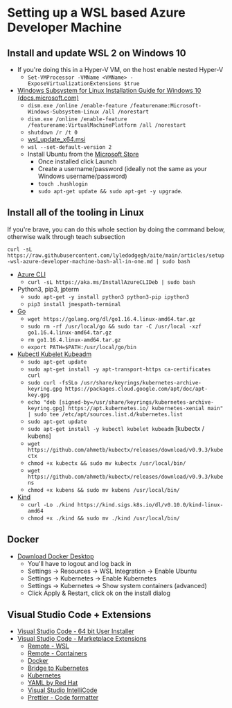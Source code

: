 # Setting up a WSL based Azure Developer Machine

## Install and update WSL 2 on Windows 10

- If you're doing this in a Hyper-V VM, on the host enable nested Hyper-V
  - `Set-VMProcessor -VMName <VMName> -ExposeVirtualizationExtensions $true`
- [Windows Subsystem for Linux Installation Guide for Windows 10 (docs.microsoft.com)](https://docs.microsoft.com/windows/wsl/install-win10)
  - `dism.exe /online /enable-feature /featurename:Microsoft-Windows-Subsystem-Linux /all /norestart`
  - `dism.exe /online /enable-feature /featurename:VirtualMachinePlatform /all /norestart`
  - `shutdown /r /t 0`
  - [wsl_update_x64.msi](https://wslstorestorage.blob.core.windows.net/wslblob/wsl_update_x64.msi)
  - `wsl --set-default-version 2`
  - Install Ubuntu from the [Microsoft Store](https://aka.ms/wslstore)
    - Once installed click Launch
    - Create a username/password (ideally not the same as your Windows username/password)
    - `touch .hushlogin`
    - `sudo apt-get update && sudo apt-get -y upgrade`.

## Install all of the tooling in Linux

If you're brave, you can do this whole section by doing the command below, otherwise walk through teach subsection

  `curl -sL https://raw.githubusercontent.com/lyledodgegh/aite/main/articles/setup-wsl-azure-developer-machine-bash-all-in-one.md | sudo bash`

- [Azure CLI](https://docs.microsoft.com/cli/azure/install-azure-cli-linux)
  - `curl -sL https://aka.ms/InstallAzureCLIDeb | sudo bash`
- Python3, pip3, jpterm
  - `sudo apt-get -y install python3 python3-pip ipython3`
  - `pip3 install jmespath-terminal`
- [Go](https://golang.org/doc/install)
  - `wget https://golang.org/dl/go1.16.4.linux-amd64.tar.gz`
  - `sudo rm -rf /usr/local/go && sudo tar -C /usr/local -xzf go1.16.4.linux-amd64.tar.gz`
  - `rm go1.16.4.linux-amd64.tar.gz`
  - `export PATH=$PATH:/usr/local/go/bin`
- [Kubectl Kubelet Kubeadm](https://kubernetes.io/docs/tasks/tools/install-kubectl-linux/)
  - `sudo apt-get update`
  - `sudo apt-get install -y apt-transport-https ca-certificates curl`
  - `sudo curl -fsSLo /usr/share/keyrings/kubernetes-archive-keyring.gpg https://packages.cloud.google.com/apt/doc/apt-key.gpg`
  - `echo "deb [signed-by=/usr/share/keyrings/kubernetes-archive-keyring.gpg] https://apt.kubernetes.io/ kubernetes-xenial main" | sudo tee /etc/apt/sources.list.d/kubernetes.list`
  - `sudo apt-get update`
  - `sudo apt-get install -y kubectl kubelet kubeadm`
  [kubectx / kubens]
  - `wget https://github.com/ahmetb/kubectx/releases/download/v0.9.3/kubectx`
  - `chmod +x kubectx && sudo mv kubectx /usr/local/bin/`
  - `wget https://github.com/ahmetb/kubectx/releases/download/v0.9.3/kubens`
  - `chmod +x kubens && sudo mv kubens /usr/local/bin/`
- [Kind](https://kind.sigs.k8s.io/docs/user/using-wsl2/)
  - `curl -Lo ./kind https://kind.sigs.k8s.io/dl/v0.10.0/kind-linux-amd64`
  - `chmod +x ./kind && sudo mv ./kind /usr/local/bin/`

## Docker

- [Download Docker Desktop](https://desktop.docker.com/win/stable/amd64/Docker%20Desktop%20Installer.exe)
  - You'll have to logout and log back in
  - Settings -> Resources -> WSL Integration -> Enable Ubuntu
  - Settings -> Kubernetes -> Enable Kubernetes
  - Settings -> Kubernetes -> Show system containers (advanced)
  - Click Apply & Restart, click ok on the install dialog

## Visual Studio Code + Extensions

- [Visual Studio Code - 64 bit User Installer](https://code.visualstudio.com/docs/?dv=win64user)
- [Visual Studio Code - Marketplace Extensions](https://marketplace.visualstudio.com/vscode)
  - [Remote - WSL](https://marketplace.visualstudio.com/items?itemName=ms-vscode-remote.remote-wsl)
  - [Remote - Containers](ms-vscode-remote.remote-containers)
  - [Docker](https://marketplace.visualstudio.com/items?itemName=ms-azuretools.vscode-docker)
  - [Bridge to Kubernetes](https://marketplace.visualstudio.com/items?itemName=mindaro.mindaro)
  - [Kubernetes](https://marketplace.visualstudio.com/items?itemName=ms-kubernetes-tools.vscode-kubernetes-tool)
  - [YAML by Red Hat](https://marketplace.visualstudio.com/items?itemName=redhat.vscode-yaml)
  - [Visual Studio IntelliCode](https://marketplace.visualstudio.com/items?itemName=VisualStudioExptTeam.vscodeintellicode)
  - [Prettier - Code formatter](https://marketplace.visualstudio.com/items?itemName=esbenp.prettier-vscode)
